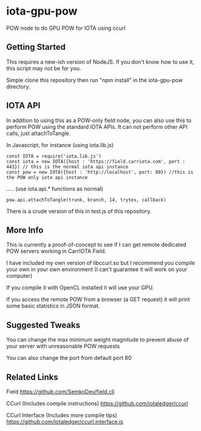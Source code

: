 # iota-gpu-pow
POW node to do GPU POW for IOTA using ccurl

## Getting Started

This requires a new-ish version of NodeJS.  If you don't know how to use it, this script may not be for you.

Simple clone this repository then run "npm install" in the iota-gpu-pow directory.

## IOTA API

In addition to using this as a POW-only field node, you can also use this to perform POW using the standard IOTA APIs. It can not perform other API calls, just attachToTangle. 

In Javascript, for instance (using iota.lib.js)

```
const IOTA = require('iota.lib.js')
const iota = new IOTA({host : 'https://field.carriota.com', port : 443}) // this is the normal iota api instance
const pow = new IOTA({host : 'http://localhost', port: 80}) //this is the POW only iota api instance
```
..... (use iota.api.* functions as normal)
```
pow.api.attachToTangle(trunk, branch, 14, trytes, callback)
```

There is a crude version of this in test.js of this repository.

## More Info
This is currently a proof-of-concept to see if I can get remote dedicated POW servers working in CarrIOTA Field.

I have included my own version of libccurl.so but I recommend you compile your own in your own environment (I can't guarantee it will work on your computer)

If you compile it with OpenCL installed it will use your GPU.

If you access the remote POW from a browser (a GET request) it will print some basic statistics in JSON format.

## Suggested Tweaks

You can change the max minimum weight magnitude to prevent abuse of your server with unreasonable POW requests

You can also change the port from default port 80

## Related Links

Field
https://github.com/SemkoDev/field.cli

CCurl (Includes compile instructions)
https://github.com/iotaledger/ccurl

CCurl Interface (Includes more compile tips)
https://github.com/iotaledger/ccurl.interface.js
